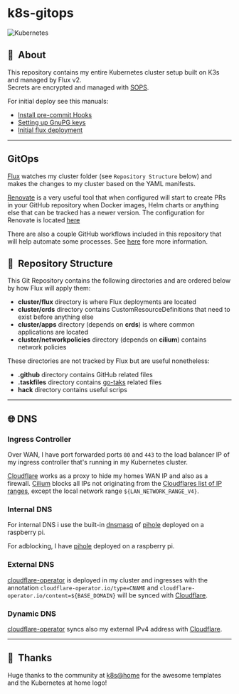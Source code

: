 # k8s-gitops

![Kubernetes](https://i.imgur.com/p1RzXjQ.png)

## :loudspeaker:&nbsp; About

This repository contains my entire Kubernetes cluster setup built on K3s and managed by Flux v2.\
Secrets are encrypted and managed with [SOPS](https://github.com/mozilla/sops).

For initial deploy see this manuals:

- [Install pre-commit Hooks](./.github/docs/precommit.md)
- [Setting up GnuPG keys](./.github/docs/gpg.md)
- [Initial flux deployment](./.github/docs/flux.md)

---

## GitOps

[Flux](https://github.com/fluxcd/flux2) watches my cluster folder (see `Repository Structure` below) and makes the changes to my cluster based on the YAML manifests.

[Renovate](https://github.com/renovatebot/renovate) is a very useful tool that when configured will start to create PRs in your GitHub repository when Docker images, Helm charts or anything else that can be tracked has a newer version. The configuration for Renovate is located [here](./.github/renovate.json5)

There are also a couple GitHub workflows included in this repository that will help automate some processes. See [here](.github/workflows/README.md) fore more information.

## :open_file_folder:&nbsp; Repository Structure

This Git Repository contains the following directories and are ordered below by how Flux will apply them:

- **cluster/flux** directory is where Flux deployments are located
- **cluster/crds** directory contains CustomResourceDefinitions that need to exist before anything else
- **cluster/apps** directory (depends on **crds**) is where common applications are located
- **cluster/networkpolicies** directory (depends on **cilium**) contains network policies

These directories are not tracked by Flux but are useful nonetheless:

- **.github** directory contains GitHub related files
- **.taskfiles** directory contains [go-taks](https://github.com/go-task/task) related files
- **hack** directory contains useful scrips

---

## 🌐 DNS

### Ingress Controller

Over WAN, I have port forwarded ports `80` and `443` to the load balancer IP of my ingress controller that's running in my Kubernetes cluster.

[Cloudflare](https://www.cloudflare.com/) works as a proxy to hide my homes WAN IP and also as a firewall. [Cilium](https://cilium.io) blocks all IPs not originating from the [Cloudflares list of IP ranges](https://www.cloudflare.com/ips/), except the local network range `${LAN_NETWORK_RANGE_V4}`.

### Internal DNS

For internal DNS i use the built-in [dnsmasq](https://thekelleys.org.uk/dnsmasq/doc.html) of [pihole](https://pi-hole.net) deployed on a raspberry pi.

For adblocking, I have [pihole](https://pi-hole.net) deployed on a raspberry pi.

### External DNS

[cloudflare-operator](https://github.com/containeroo/cloudflare-operator) is deployed in my cluster and ingresses with the annotation `cloudflare-operator.io/type=CNAME` and `cloudflare-operator.io/content=${BASE_DOMAIN}` will be synced with [Cloudflare](https://www.cloudflare.com/).

### Dynamic DNS

[cloudflare-operator](https://github.com/containeroo/cloudflare-operator) syncs also my external IPv4 address with [Cloudflare](https://www.cloudflare.com/).

---

## :hugs:&nbsp; Thanks

Huge thanks to the community at [k8s@home](https://github.com/k8s-at-home) for the awesome templates and the Kubernetes at home logo!
